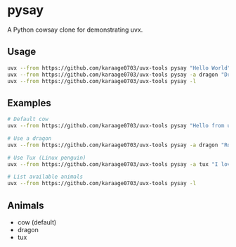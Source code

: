 # pysay

A Python cowsay clone for demonstrating uvx.

## Usage

```bash
uvx --from https://github.com/karaage0703/uvx-tools pysay "Hello World"
uvx --from https://github.com/karaage0703/uvx-tools pysay -a dragon "Dragons are cool!"
uvx --from https://github.com/karaage0703/uvx-tools pysay -l
```

## Examples

```bash
# Default cow
uvx --from https://github.com/karaage0703/uvx-tools pysay "Hello from uvx!"

# Use a dragon
uvx --from https://github.com/karaage0703/uvx-tools pysay -a dragon "Roar!"

# Use Tux (Linux penguin)
uvx --from https://github.com/karaage0703/uvx-tools pysay -a tux "I love Linux"

# List available animals
uvx --from https://github.com/karaage0703/uvx-tools pysay -l
```

## Animals

- cow (default)
- dragon
- tux
